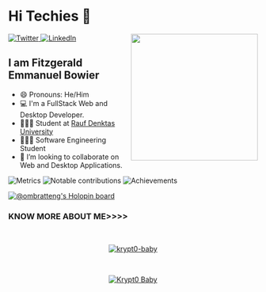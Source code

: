 # Hi Techies 👋

<div align="left">
  <a href="https://twitter.com/Krypt0_Baby">
    <img
      src="https://img.shields.io/twitter/follow/krypt0_baby?label=Twitter&logo=twitter&style=flat-square&color=1da1f2&logoColor=ffffff"
      alt="Twitter"
    />
  </a>
  <a href="https://www.linkedin.com/in/krypt0-baby/">
    <img
      src="https://img.shields.io/static/v1?logo=linkedin&style=flat-square&color=0072b1&label=LinkedIn&message=%E2%98%86"
      alt="LinkedIn"
    />
  </a>

  <a href="https://api.daily.dev/get?r=krypt0-baby" target="_blank">
    <img
      width="256"
      align="right"
      src="https://raw.githubusercontent.com/krypt0-baby/krypt0-baby/devcard/devcard.svg"
    />
  </a>
</div>

## I am Fitzgerald Emmanuel Bowier

- 😄 Pronouns: He/Him
- 💻 I'm a FullStack Web and Desktop Developer.
- 👨🏾‍🎓 Student at [Rauf Denktas University](https://www.rdu.edu.tr/en)
- 👨🏾‍💻 Software Engineering Student
- 💞️ I’m looking to collaborate on Web and Desktop Applications.

![Metrics](https://raw.githubusercontent.com/kryt0-baby/krypt0-baby/github-metrics/github-metrics.svg)
![Notable contributions](https://raw.githubusercontent.com/kryt0-baby/krypt0-baby/github-metrics/notable.svg)
![Achievements](https://raw.githubusercontent.com/kryt0-baby/krypt0-baby/github-metrics/achievements.svg)

[![@ombratteng's Holopin board](https://holopin.io/api/user/board?user=ombratteng)](https://holopin.io/@ombratteng)






<!--
**krypt0-baby/krypt0-baby** is a ✨ _special_ ✨ repository because its `README.md` (this file) appears on your GitHub profile.

Here are some ideas to get you started:


🔭 I’m currently working on ...
👯 I’m looking to collaborate on ...
🤔 I’m looking for help with ...
- 💬 Ask me about ...
⚡ Fun fact: 
-->


### KNOW MORE ABOUT ME>>>>

<br />
<p align="center">
<a href="https://github.com/krypt0-baby"><img title="krypt0-baby" src="https://github-readme-stats.vercel.app/api/top-langs/?username=krypt0-baby&theme=aura&layout=compact"></a>
</p>
<br />
<p align="center">
<a href="https://github.com/krypt0-baby"><img title="Krypt0 Baby" src="https://github-readme-stats.vercel.app/api?username=krypt0-baby&show_icons=true&include_all_commits=true&theme=ocean_dark&cache_seconds=3200"></a>
</p>
